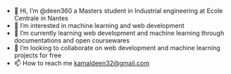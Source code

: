 - 👋 Hi, I’m @deen360 a Masters student in Industrial engineering at Ecole Centrale in Nantes 
- 👀 I’m interested in machine learning and web development
- 🌱 I’m currently learning  web development and machine learning through documentations and open coursewares 
- 💞️ I’m looking to collaborate on web development and machine learning projects for free
- 📫 How to reach me kamaldeen32@gmail.com

<!---
deen360/deen360 is a ✨ special ✨ repository because its `README.md` (this file) appears on your GitHub profile.
You can click the Preview link to take a look at your changes.
--->
